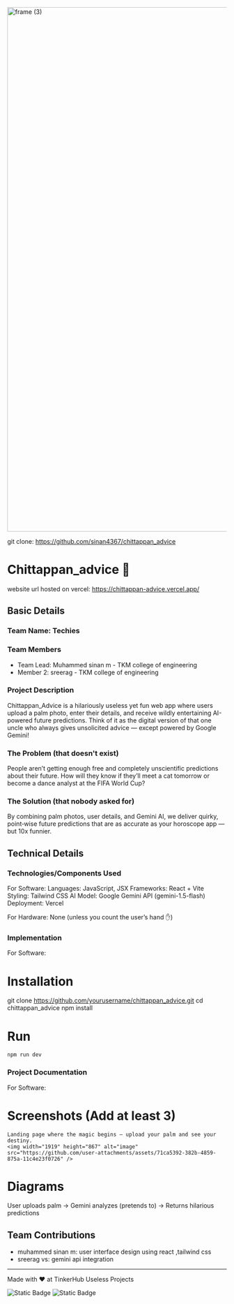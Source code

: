 <img width="3188" height="1202" alt="frame (3)" src="https://github.com/user-attachments/assets/517ad8e9-ad22-457d-9538-a9e62d137cd7" />

git clone:
https://github.com/sinan4367/chittappan_advice
# Chittappan_advice 🎯

website url hosted on vercel:
https://chittappan-advice.vercel.app/

## Basic Details
### Team Name: Techies


### Team Members
- Team Lead: Muhammed sinan m - TKM college of engineering 
- Member 2: sreerag - TKM college of engineering 
  

### Project Description
Chittappan_Advice is a hilariously useless yet fun web app where users upload a palm photo, enter their details, and receive wildly entertaining AI-powered future predictions. Think of it as the digital version of that one uncle who always gives unsolicited advice — except powered by Google Gemini!

### The Problem (that doesn't exist)
People aren’t getting enough free and completely unscientific predictions about their future. How will they know if they’ll meet a cat tomorrow or become a dance analyst at the FIFA World Cup?

### The Solution (that nobody asked for)
By combining palm photos, user details, and Gemini AI, we deliver quirky, point‑wise future predictions that are as accurate as your horoscope app — but 10x funnier.

## Technical Details
### Technologies/Components Used
For Software:
      Languages: JavaScript, JSX
      Frameworks: React + Vite
      Styling: Tailwind CSS
      AI Model: Google Gemini API (gemini-1.5-flash)
      Deployment: Vercel

For Hardware:
     None (unless you count the user’s hand ✋)

### Implementation
For Software:
# Installation
   git clone https://github.com/yourusername/chittappan_advice.git
   cd chittappan_advice
  npm install

# Run
    npm run dev

### Project Documentation
For Software:

# Screenshots (Add at least 3)
    Landing page where the magic begins — upload your palm and see your destiny.
    <img width="1919" height="867" alt="image" src="https://github.com/user-attachments/assets/71ca5392-382b-4859-875a-11c4e23f0726" />




# Diagrams
   User uploads palm → Gemini analyzes (pretends to) → Returns hilarious predictions






## Team Contributions
- muhammed sinan m: user interface design using react ,tailwind css
- sreerag vs: gemini api integration


---
Made with ❤️ at TinkerHub Useless Projects 

![Static Badge](https://img.shields.io/badge/TinkerHub-24?color=%23000000&link=https%3A%2F%2Fwww.tinkerhub.org%2F)
![Static Badge](https://img.shields.io/badge/UselessProjects--25-25?link=https%3A%2F%2Fwww.tinkerhub.org%2Fevents%2FQ2Q1TQKX6Q%2FUseless%2520Projects)



